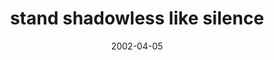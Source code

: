 ---
layout: base.njk
title : 'stand shadowless like silence' 
view_title : 'stand shadowless like silence' 
year : '2002' 
date : '2002-04-05' 
img_file : '/drawing/shadowsilence.png' 
html_file : 'shadowsilence' 
next_html : 'idontcare.html' 
year_order : '78' 
permalink : "title/{{html_file}}.html"
---